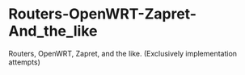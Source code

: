 # Routers-OpenWRT-Zapret-And_the_like
Routers, OpenWRT, Zapret, and the like. (Exclusively implementation attempts)

